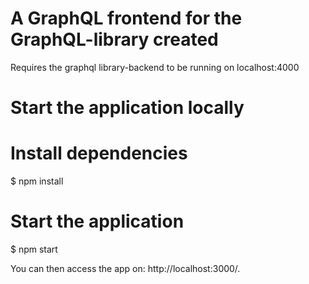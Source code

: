 # A GraphQL frontend for the GraphQL-library created
Requires the graphql library-backend to be running on localhost:4000

# Start the application locally

# Install dependencies
$ npm install

# Start the application
$ npm start

You can then access the app on: http://localhost:3000/.
